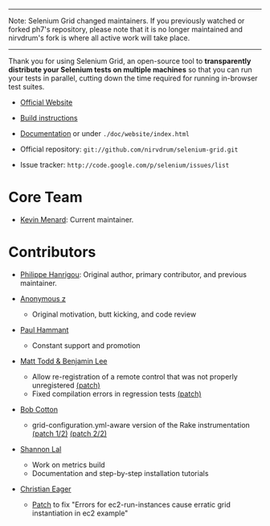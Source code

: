 
  -------

  Note: Selenium Grid changed maintainers.  If you previously watched or forked ph7's repository, please note that it is no longer maintained
  and nirvdrum's fork is where all active work will take place.

  -------

Thank you for using Selenium Grid, an open-source tool to
**transparently distribute your Selenium tests on multiple machines** so
that you can run your tests in parallel, cutting down the time required
for running in-browser test suites.

 * [Official Website](http://selenium-grid.seleniumhq.org)

 * [Build instructions](http://selenium-grid.seleniumhq.org/build_it_from_source.html)

 * [Documentation](http://selenium-grid.seleniumhq.org) or 
   under `./doc/website/index.html`

 * Official repository: `git://github.com/nirvdrum/selenium-grid.git`

 * Issue tracker: `http://code.google.com/p/selenium/issues/list`

Core Team
=========

 * [Kevin Menard](http://nirvdrum.com/): Current maintainer.

Contributors
============

 * [Philippe Hanrigou](http://github.com/ph7/): Original author, primary contributor, and previous maintainer.

 * [Anonymous z](http://www.somethingnimble.com/collaborators/z)
    - Original motivation, butt kicking, and code review

 * [Paul Hammant](http://paulhammant.com)
    - Constant support and promotion

 * [Matt Todd & Benjamin Lee](http://github.com/caspian311)
    - Allow re-registration of a remote control that was not
      properly unregistered [(patch)](http://github.com/caspian311/selenium-grid/commit/ad9069374055040f0ed782fd01dcfa6c949545c0)
    - Fixed compilation errors in regression tests 
      [(patch)](http://github.com/caspian311/selenium-grid/commit/8127815acc9bf8e43da3345c731daef116480de1)
 
 * [Bob Cotton](http://github.com/bcotton/)
    - grid-configuration.yml-aware version of the Rake instrumentation
    [(patch 1/2)](http://github.com/bcotton/selenium-grid/commit/7b2df55891b569d32bc20c942e0335aab2536041)
    [(patch 2/2)](http://github.com/bcotton/selenium-grid/commit/6092daa907a216ad5d6d7ea6d150e90e2e00cf87)

 * [Shannon Lal](http://clearspace.openqa.org/people/shannonlal)
    - Work on metrics build
    - Documentation and step-by-step installation tutorials

 * [Christian Eager](http://perpenduum.com)
    - [Patch](http://github.com/eager/selenium-grid/commit/2c1a5fb4ec7937977e007eca9ac356bb1ed64d16) to fix "Errors for ec2-run-instances cause erratic grid instantiation in ec2 example"
